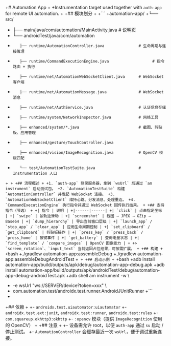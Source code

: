 +# Automation App
+
+Instrumentation target used together with `auth-app` for remote UI automation.
+
+## 模块划分
+
+```
+automation-app/
+└── src/
+    ├── main/java/com/automation/MainActivity.java          # 说明页
+    └── androidTest/java/com/automation
+        ├── runtime/AutomationController.java               # 生命周期与连接管理
+        ├── runtime/CommandExecutionEngine.java                   # 指令路由 + 执行
+        ├── runtime/net/AutomationWebSocketClient.java      # WebSocket 客户端
+        ├── runtime/net/AutomationMessage.java              # WebSocket 消息
+        ├── runtime/net/AuthService.java                    # 认证信息存储
+        ├── runtime/system/NetworkInspector.java            # 网络工具
+        ├── enhanced/system/*.java                          # 截图、剪贴板、应用管理
+        ├── enhanced/gesture/TouchController.java
+        ├── enhanced/vision/ImageRecognition.java           # OpenCV 模板匹配
+        └── test/AutomationTestSuite.java                   # Instrumentation 入口
+```
+
+## 流程概述
+
+1. `auth-app` 登录服务器，拿到 `wsUrl` 后通过 `am instrument` 启动测试包。
+2. `AutomationTestSuite` 构建 `AutomationController` 并发起 WebSocket 连接。
+3. `AutomationWebSocketClient` 维持心跳、分发消息、处理重连。
+4. `CommandExecutionEngine` 执行指令并通过 WebSocket 回传执行结果。
+
+## 支持指令（节选）
+
+| 指令 | 说明 |
+|------|------|
+| `click` | 点击指定坐标 |
+| `swipe` | 按轨迹滑动 |
+| `screenshot` | 截图 → JPEG → GZip → Base64 |
+| `dump_hierarchy` | 导出当前窗口层级 |
+| `launch_app` / `stop_app` / `clear_app` | 应用生命周期控制 |
+| `set_clipboard` / `get_clipboard` | 剪贴板操作 |
+| `press_key` / `press_back` / `press_home` | 按键事件 |
+| `get_battery` | 查询电量状态 |
+| `find_template` / `compare_images` | OpenCV 图像能力 |
+
+> `screen_rotation`、`input_text` 当前返回占位结果，可按需扩展。
+
+## 构建
+
+```bash
+./gradlew automation-app:assembleDebug
+./gradlew automation-app:assembleDebugAndroidTest
+```
+
+## 启动示例
+
+```bash
+adb install automation-app/build/outputs/apk/debug/automation-app-debug.apk
+adb install automation-app/build/outputs/apk/androidTest/debug/automation-app-debug-androidTest.apk
+adb shell am instrument -w \
+  -e wsUrl "ws://SERVER/device?token=xxx" \
+  com.automation.test/androidx.test.runner.AndroidJUnitRunner
+```
+
+## 依赖
+
+- `androidx.test.uiautomator:uiautomator`
+- `androidx.test.ext:junit`, `androidx.test:runner`, `androidx.test:rules`
+- `com.squareup.okhttp3:okhttp`
+- `:opencv` 模块（提供 `ImageRecognition` 使用的 OpenCV）
+
+## 注意
+
+- 设备需允许 root，以便 `auth-app` 通过 `su` 启动 / 停止测试。
+- `AutomationController` 会缓存最近一次 `wsUrl`，便于调试重新连接。
